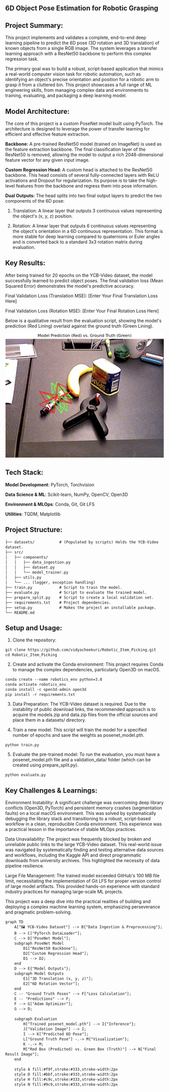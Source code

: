 ## 6D Object Pose Estimation for Robotic Grasping

## Project Summary:

This project implements and validates a complete, end-to-end deep learning pipeline to predict the 6D pose (3D rotation and 3D translation) of known objects from a single RGB image. The system leverages a transfer learning approach with a ResNet50 backbone to perform this complex regression task.

The primary goal was to build a robust, script-based application that mimics a real-world computer vision task for robotic automation, such as identifying an object's precise orientation and position for a robotic arm to grasp it from a cluttered bin. This project showcases a full range of ML engineering skills, from managing complex data and environments to training, evaluating, and packaging a deep learning model.

## Model Architecture:

The core of this project is a custom PoseNet model built using PyTorch. The architecture is designed to leverage the power of transfer learning for efficient and effective feature extraction.

**Backbone:** A pre-trained ResNet50 model (trained on ImageNet) is used as the feature extraction backbone. The final classification layer of the ResNet50 is removed, allowing the model to output a rich 2048-dimensional feature vector for any given input image.

**Custom Regression Head:** A custom head is attached to the ResNet50 backbone. This head consists of several fully-connected layers with ReLU activations and Dropout for regularization. Its purpose is to take the high-level features from the backbone and regress them into pose information.

**Dual Outputs:** The head splits into two final output layers to predict the two components of the 6D pose:

1. Translation: A linear layer that outputs 3 continuous values representing the object's (x, y, z) position.

2. Rotation: A linear layer that outputs 6 continuous values representing the object's orientation in a 6D continuous representation. This format is more stable for deep learning compared to quaternions or Euler angles and is converted back to a standard 3x3 rotation matrix during evaluation.

## Key Results:

After being trained for 20 epochs on the YCB-Video dataset, the model successfully learned to predict object poses. The final validation loss (Mean Squared Error) demonstrates the model's predictive accuracy.

Final Validation Loss (Translation MSE): [Enter Your Final Translation Loss Here]

Final Validation Loss (Rotation MSE): [Enter Your Final Rotation Loss Here]

Below is a qualitative result from the evaluation script, showing the model's prediction (Red Lining) overlaid against the ground truth (Green Lining).

<img src="Result.png" width="600">

## Tech Stack:

**Model Development**: PyTorch, Torchvision

**Data Science & ML**: Scikit-learn, NumPy, OpenCV, Open3D

**Environment & MLOps**: Conda, Git, Git LFS

**Utilities**: TQDM, Matplotlib

## Project Structure:

```
├── datasets/           # (Populated by scripts) Holds the YCB-Video dataset.
├── src/
│   ├── components/
│   │   ├── data_ingestion.py
│   │   ├── dataset.py
│   │   └── model_trainer.py
│   ├── utils.py
│   └── ... (logger, exception handling)
├── train.py            # Script to train the model.
├── evaluate.py         # Script to evaluate the trained model.
├── prepare_split.py    # Script to create a local validation set.
├── requirements.txt    # Project dependencies.
├── setup.py            # Makes the project an installable package.
└── README.md
```

## Setup and Usage:

1. Clone the repository:

```
git clone https://github.com/vidyacheekuri/Robotic_Item_Picking.git
cd Robotic_Item_Picking
```

2. Create and activate the Conda environment:
This project requires Conda to manage the complex dependencies, particularly Open3D on macOS.

```
conda create --name robotics_env python=3.8
conda activate robotics_env
conda install -c open3d-admin open3d
pip install -r requirements.txt
```

3. Data Preparation:
The YCB-Video dataset is required. Due to the instability of public download links, the recommended approach is to acquire the models.zip and data.zip files from the official sources and place them in a datasets/ directory.

4. Train a new model:
This script will train the model for a specified number of epochs and save the weights as posenet_model.pth.
```
python train.py
```
5. Evaluate the pre-trained model:
To run the evaluation, you must have a posenet_model.pth file and a validation_data/ folder (which can be created using prepare_split.py).
```
python evaluate.py
```
## Key Challenges & Learnings:

Environment Instability: A significant challenge was overcoming deep library conflicts (Open3D, PyTorch) and persistent memory crashes (segmentation faults) on a local macOS environment. This was solved by systematically debugging the library stack and transitioning to a robust, script-based workflow in a clean, reproducible Conda environment. This experience was a practical lesson in the importance of stable MLOps practices.

Data Unavailability: The project was frequently blocked by broken and unreliable public links to the large YCB-Video dataset. This real-world issue was navigated by systematically finding and testing alternative data sources and workflows, including the Kaggle API and direct programmatic downloads from university archives. This highlighted the necessity of data pipeline resilience.

Large File Management: The trained model exceeded GitHub's 100 MB file limit, necessitating the implementation of Git LFS for proper version control of large model artifacts. This provided hands-on experience with standard industry practices for managing large-scale ML projects.

This project was a deep dive into the practical realities of building and deploying a complex machine learning system, emphasizing perseverance and pragmatic problem-solving.

```mermaid
graph TD
    A["🖼️ YCB-Video Dataset"] --> B{"Data Ingestion & Preprocessing"};
    B --> C["PyTorch DataLoader"];
    C --> D["PoseNet Model"];
    subgraph PoseNet Model
        D1["ResNet50 Backbone"];
        D2["Custom Regression Head"];
        D1 --> D2;
    end
    D --> E{"Model Outputs"};
    subgraph Model Outputs
        E1["3D Translation (x, y, z)"];
        E2["6D Rotation Vector"];
    end
    C -- "Ground Truth Poses" --> F["Loss Calculation"];
    E -- "Predictions" --> F;
    F --> G["Adam Optimizer"];
    G --> D;

    subgraph Evaluation
        H["Trained posenet_model.pth"] --> I{"Inference"};
        J["Validation Image"] --> I;
        I --> K["Predicted 6D Pose"];
        L["Ground Truth Pose"] -.-> M{"Visualization"};
        K -.-> M;
        M["Red Box (Predicted) vs. Green Box (Truth)"] --> N["Final Result Image"];
    end

    style A fill:#f9f,stroke:#333,stroke-width:2px
    style D fill:#bbf,stroke:#333,stroke-width:2px
    style H fill:#c9c,stroke:#333,stroke-width:2px
    style N fill:#9c9,stroke:#333,stroke-width:2px
```
